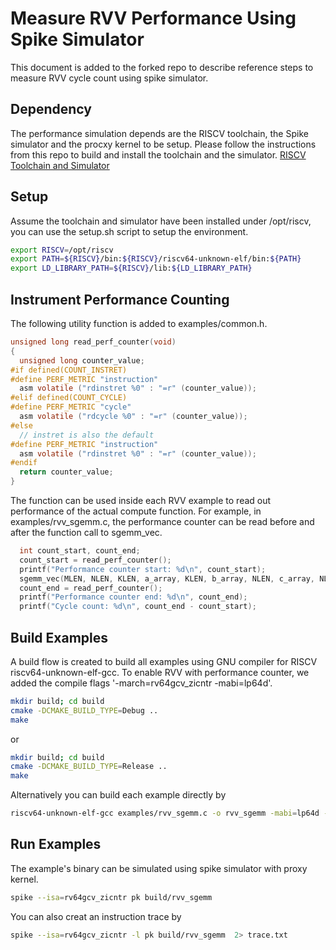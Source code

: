 # Measure RVV Performance Using Spike Simulator

This document is added to the forked repo to describe reference steps to measure RVV cycle count using spike simulator.

## Dependency

The performance simulation depends are the RISCV toolchain, the Spike simulator and the procxy kernel to be setup.
Please follow the instructions from this repo to build and install the toolchain and the simulator.
[RISCV Toolchain and Simulator](https://github.com/zhengstake/riscv-toolchain) 

## Setup
Assume the toolchain and simulator have been installed under /opt/riscv, you can use the setup.sh script to setup the environment.

```bash
export RISCV=/opt/riscv
export PATH=${RISCV}/bin:${RISCV}/riscv64-unknown-elf/bin:${PATH}
export LD_LIBRARY_PATH=${RISCV}/lib:${LD_LIBRARY_PATH}
```

## Instrument Performance Counting

The following utility function is added to examples/common.h.

```C
unsigned long read_perf_counter(void)
{
  unsigned long counter_value;
#if defined(COUNT_INSTRET)
#define PERF_METRIC "instruction"
  asm volatile ("rdinstret %0" : "=r" (counter_value));
#elif defined(COUNT_CYCLE)
#define PERF_METRIC "cycle"
  asm volatile ("rdcycle %0" : "=r" (counter_value));
#else
  // instret is also the default
#define PERF_METRIC "instruction"
  asm volatile ("rdinstret %0" : "=r" (counter_value));
#endif
  return counter_value;
}
```

The function can be used inside each RVV example to read out performance of the actual compute function.
For example, in examples/rvv_sgemm.c, the performance counter can be read before and after the function call to
sgemm_vec.

```C
  int count_start, count_end;
  count_start = read_perf_counter();
  printf("Performance counter start: %d\n", count_start);
  sgemm_vec(MLEN, NLEN, KLEN, a_array, KLEN, b_array, NLEN, c_array, NLEN);
  count_end = read_perf_counter();
  printf("Performance counter end: %d\n", count_end);
  printf("Cycle count: %d\n", count_end - count_start);
```

## Build Examples 
A build flow is created to build all examples using GNU compiler for RISCV riscv64-unknown-elf-gcc.
To enable RVV with performance counter, we added the compile flags '-march=rv64gcv_zicntr -mabi=lp64d'.

```bash
mkdir build; cd build
cmake -DCMAKE_BUILD_TYPE=Debug ..
make
```

or
```bash
mkdir build; cd build
cmake -DCMAKE_BUILD_TYPE=Release ..
make
```

Alternatively you can build each example directly by
```bash
riscv64-unknown-elf-gcc examples/rvv_sgemm.c -o rvv_sgemm -mabi=lp64d -march=rv64gcv_zicntr
```

## Run Examples

The example's binary can be simulated using spike simulator with proxy kernel.

```bash
spike --isa=rv64gcv_zicntr pk build/rvv_sgemm
```

You can also creat an instruction trace by
```bash
spike --isa=rv64gcv_zicntr -l pk build/rvv_sgemm  2> trace.txt
```